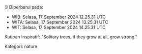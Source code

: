 ⏰ Diperbarui pada:
- WIB: Selasa, 17 September 2024 12.25.31 UTC
- WITA: Selasa, 17 September 2024 13.25.31 UTC
- WIT: Selasa, 17 September 2024 14.25.31 UTC

Kutipan Inspiratif:
"Solitary trees, if they grow at all, grow strong."


Kategori: nature

